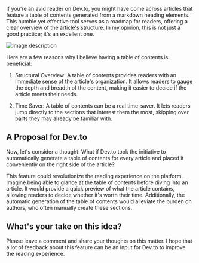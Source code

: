 If you're an avid reader on Dev.to, you might have come across articles that feature a table of contents generated from a markdown heading elements. This humble yet effective tool serves as a roadmap for readers, offering a clear overview of the article's structure. In my opinion, this is not just a good practice; it's an excellent one.

![Image description](https://dev-to-uploads.s3.amazonaws.com/uploads/articles/zfun2862pnq36my08k43.png)

Here are a few reasons why I believe having a table of contents is beneficial:

1. Structural Overview: A table of contents provides readers with an immediate sense of the article's organization. It allows readers to gauge the depth and breadth of the content, making it easier to decide if the article meets their needs.

2. Time Saver: A table of contents can be a real time-saver. It lets readers jump directly to the sections that interest them the most, skipping over parts they may already be familiar with.

## A Proposal for Dev.to
Now, let's consider a thought: What if Dev.to took the initiative to automatically generate a table of contents for every article and placed it conveniently on the right side of the article?

This feature could revolutionize the reading experience on the platform. Imagine being able to glance at the table of contents before diving into an article. It would provide a quick preview of what the article contains, allowing readers to decide whether it's worth their time. Additionally, the automatic generation of the table of contents would alleviate the burden on authors, who often manually create these sections.

## What's your take on this idea? 
Please leave a comment and share your thoughts on this matter. I hope that a lot of feedback about this feature can be an input for Dev.to to improve the reading experience.







